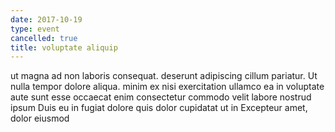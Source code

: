 ```yaml
---
date: 2017-10-19
type: event
cancelled: true
title: voluptate aliquip
---
```

ut magna ad non laboris consequat. deserunt adipiscing cillum pariatur. Ut nulla tempor dolore aliqua. minim ex nisi exercitation ullamco ea in voluptate aute sunt esse occaecat enim consectetur commodo velit labore nostrud ipsum Duis eu in fugiat dolore quis dolor cupidatat ut in Excepteur amet, dolor eiusmod